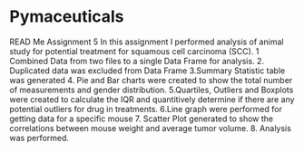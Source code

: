 # Pymaceuticals
READ Me 
Assignment 5
In this assignment I performed analysis of animal study for potential treatment for squamous cell carcinoma (SCC). 
1 Combined Data from two files to a single Data Frame for analysis.
2. Duplicated data was excluded from Data Frame
3.Summary Statistic table was generated
4. Pie and Bar charts were created to show the total number of measurements and gender distribution.
5.Quartiles, Outliers and Boxplots were created to calculate the IQR and quantitively determine if there are any potential outliers for drug in treatments.
6.Line graph were performed for getting data for a specific mouse
7. Scatter Plot generated to show the correlations between mouse weight and average tumor volume.
8. Analysis was performed.
